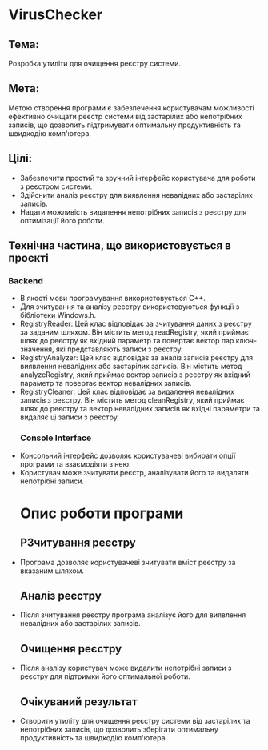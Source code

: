 # VirusChecker
## Тема: 
  Розробка утиліти для очищення реєстру системи.
## Мета:
  Метою створення програми є забезпечення користувачам можливості ефективно очищати реєстр системи від застарілих або непотрібних записів, що дозволить підтримувати оптимальну продуктивність та швидкодію комп'ютера.
## Цілі:
- Забезпечити простий та зручний інтерфейс користувача для роботи з реєстром системи.
- Здійснити аналіз реєстру для виявлення невалідних або застарілих записів.
- Надати можливість видалення непотрібних записів з реєстру для оптимізації його роботи.
## Технічна частина, що використовується в проєкті
   ### Backend
- В якості мови програмування використовується C++.
- Для зчитування та аналізу реєстру використовуються функції з бібліотеки Windows.h.
- RegistryReader: Цей клас відповідає за зчитування даних з реєстру за заданим шляхом. Він містить метод readRegistry, який приймає шлях до реєстру як вхідний параметр та повертає вектор пар ключ-значення, які представляють записи з реєстру.
- RegistryAnalyzer: Цей клас відповідає за аналіз записів реєстру для виявлення невалідних або застарілих записів. Він містить метод analyzeRegistry, який приймає вектор записів з реєстру як вхідний параметр та повертає вектор невалідних записів.
- RegistryCleaner: Цей клас відповідає за видалення невалідних записів з реєстру. Він містить метод cleanRegistry, який приймає шлях до реєстру та вектор невалідних записів як вхідні параметри та видаляє ці записи з реєстру.
   ### Console Interface
- Консольний інтерфейс дозволяє користувачеві вибирати опції програми та взаємодіяти з нею.
- Користувач може зчитувати реєстр, аналізувати його та видаляти непотрібні записи.
  # Опис роботи програми
    ## РЗчитування реєстру
- Програма дозволяє користувачеві зчитувати вміст реєстру за вказаним шляхом.
    ## Аналіз реєстру
 - Після зчитування реєстру програма аналізує його для виявлення невалідних або застарілих записів.
    ## Очищення реєстру
 - Після аналізу користувач може видалити непотрібні записи з реєстру для підтримки його оптимальної роботи.
   ## Очікуваний результат
 - Створити утиліту для очищення реєстру системи від застарілих та непотрібних записів, що дозволить зберігати оптимальну продуктивність та швидкодію комп'ютера.

